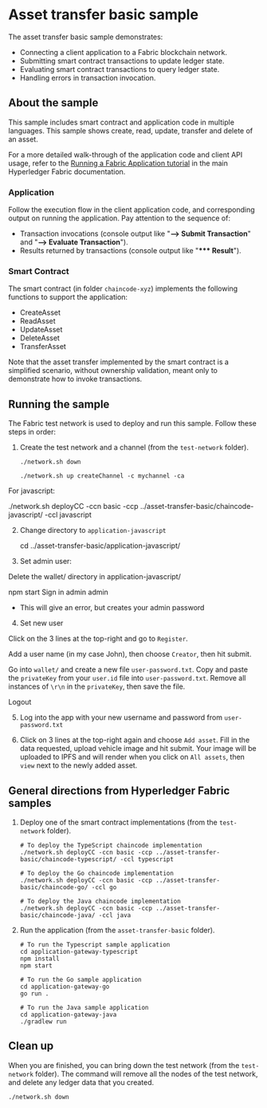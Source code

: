 [//]: # (SPDX-License-Identifier: CC-BY-4.0)

# Asset transfer basic sample

The asset transfer basic sample demonstrates:

- Connecting a client application to a Fabric blockchain network.
- Submitting smart contract transactions to update ledger state.
- Evaluating smart contract transactions to query ledger state.
- Handling errors in transaction invocation.

## About the sample

This sample includes smart contract and application code in multiple languages. This sample shows create, read, update, transfer and delete of an asset.

For a more detailed walk-through of the application code and client API usage, refer to the [Running a Fabric Application tutorial](https://hyperledger-fabric.readthedocs.io/en/latest/write_first_app.html) in the main Hyperledger Fabric documentation.

### Application

Follow the execution flow in the client application code, and corresponding output on running the application. Pay attention to the sequence of:

- Transaction invocations (console output like "**--> Submit Transaction**" and "**--> Evaluate Transaction**").
- Results returned by transactions (console output like "**\*\*\* Result**").

### Smart Contract

The smart contract (in folder `chaincode-xyz`) implements the following functions to support the application:

- CreateAsset
- ReadAsset
- UpdateAsset
- DeleteAsset
- TransferAsset

Note that the asset transfer implemented by the smart contract is a simplified scenario, without ownership validation, meant only to demonstrate how to invoke transactions.

## Running the sample

The Fabric test network is used to deploy and run this sample. Follow these steps in order:

1. Create the test network and a channel (from the `test-network` folder).
   ```
   ./network.sh down

   ./network.sh up createChannel -c mychannel -ca
   ```
For javascript:

   ./network.sh deployCC -ccn basic -ccp ../asset-transfer-basic/chaincode-javascript/ -ccl javascript

2. Change directory to `application-javascript`

   cd ../asset-transfer-basic/application-javascript/


3. Set admin user:

Delete the wallet/ directory in application-javascript/

   npm start
   Sign in
   admin
   admin

* This will give an error, but creates your admin password

4. Set new user

Click on the 3 lines at the top-right and go to `Register`.

Add a user name (in my case John), then choose `Creator`, then hit submit.

Go into `wallet/` and create a new file `user-password.txt`. Copy and paste the `privateKey` from your `user.id` file into `user-password.txt`. Remove all instances of `\r\n` in the `privateKey`, then save the file.

Logout

5. Log into the app with your new username and password from `user-password.txt`

6. Click on 3 lines at the top-right again and choose `Add asset`. Fill in the data requested, upload vehicle image and hit submit. Your image will be uploaded to IPFS and will render when you click on `All assets`, then `view` next to the newly added asset.


## General directions from Hyperledger Fabric samples

1. Deploy one of the smart contract implementations (from the `test-network` folder).
   ```
   # To deploy the TypeScript chaincode implementation
   ./network.sh deployCC -ccn basic -ccp ../asset-transfer-basic/chaincode-typescript/ -ccl typescript

   # To deploy the Go chaincode implementation
   ./network.sh deployCC -ccn basic -ccp ../asset-transfer-basic/chaincode-go/ -ccl go

   # To deploy the Java chaincode implementation
   ./network.sh deployCC -ccn basic -ccp ../asset-transfer-basic/chaincode-java/ -ccl java
   ```

1. Run the application (from the `asset-transfer-basic` folder).
   ```
   # To run the Typescript sample application
   cd application-gateway-typescript
   npm install
   npm start

   # To run the Go sample application
   cd application-gateway-go
   go run .

   # To run the Java sample application
   cd application-gateway-java
   ./gradlew run
   ```

## Clean up

When you are finished, you can bring down the test network (from the `test-network` folder). The command will remove all the nodes of the test network, and delete any ledger data that you created.

```
./network.sh down
```